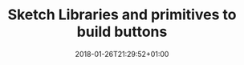 ---
title: "Sketch Libraries and primitives to build buttons"
date: 2018-01-26T21:29:52+01:00
summary: An example of using the in-built
affiliatelink: "https://medium.com/"
---